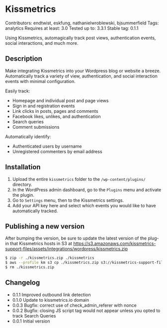 Kissmetrics
===========

Contributors: endtwist, eskfung, nathanielwroblewski, bjsummerfield
Tags: analytics
Requires at least: 3.0
Tested up to: 3.3.1
Stable tag: 0.1.1

Using Kissmetrics, automagically track post views, authentication events, social interactions, and much more.

Description
-----------

Make integrating Kissmetrics into your Wordpress blog or website a breeze. Automatically track a variety of view,
authentication, and social interaction events with minimal configuration.

Easily track:
- Homepage and individual post and page views
- Sign in and registration events
- Link clicks in posts, pages and comments
- Facebook likes, unlikes, and authentication
- Search queries
- Comment submissions

Automatically identify:
- Authenticated users by username
- Unregistered commenters by email address

Installation
------------

1. Upload the entire `kissmetrics` folder to the `/wp-content/plugins/` directory.
2. In the WordPress admin dashboard, go to the `Plugins` menu and activate the plugin.
3. Go to `Settings` menu, then to the Kissmetrics settings.
4. Add your API key here and select which events you would like to have automatically tracked.

Publishing a new version
------------------------

After bumping the version, be sure to update the latest version of the plug-in that Kissmetrics hosts in S3 at https://s3.amazonaws.com/kissmetrics-support-files/assets/integrations/wordpress/kissmetrics.zip

```sh
$ zip -r ./kissmetrics.zip ./kissmetrics
$ aws --profile km s3 cp ./kissmetrics.zip s3://kissmetrics-support-files/assets/integrations/wordpress/kissmetrics.zip
$ rm ./kissmetrics.zip
```

Changelog
---------

- 0.1.1 Improved outbound link detection
- 0.1.0 Update to kissmetrics.io domain
- 0.0.3 Bugfix: correct use of check_admin_referer with nonce
- 0.0.2 Bugfix: closing JS script tag would not appear unless you opted to track Search Queries
- 0.0.1 Initial version

